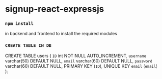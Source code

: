 # signup-react-expressjs

### `npm install`

in backend and frontend to install the required modules

### `CREATE TABLE IN DB`

CREATE TABLE users (
  `ID` int NOT NULL AUTO_INCREMENT,
  `username` varchar(50) DEFAULT NULL,
  `email` varchar(60) DEFAULT NULL,
  `password` varchar(60) DEFAULT NULL,
  PRIMARY KEY (`ID`),
  UNIQUE KEY `email` (`email`)
  );
